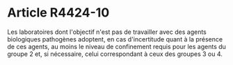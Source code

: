 # Article R4424-10

  
Les laboratoires dont l'objectif n'est pas de travailler avec des agents biologiques pathogènes adoptent, en cas d'incertitude quant à la présence de ces agents, au moins le niveau de confinement requis pour les agents du groupe 2 et, si nécessaire, celui correspondant à ceux des groupes 3 ou 4.